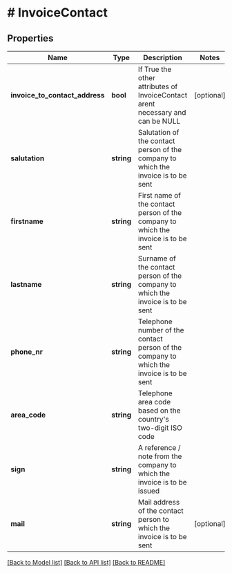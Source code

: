 # # InvoiceContact

## Properties

Name | Type | Description | Notes
------------ | ------------- | ------------- | -------------
**invoice_to_contact_address** | **bool** | If True the other attributes of InvoiceContact arent necessary and can be NULL | [optional]
**salutation** | **string** | Salutation of the contact person of the company to which the invoice is to be sent  || Can be NULL | [optional]
**firstname** | **string** | First name of the contact person of the company to which the invoice is to be sent || Can be NULL | [optional]
**lastname** | **string** | Surname of the contact person of the company to which the invoice is to be sent || Can be NULL | [optional]
**phone_nr** | **string** | Telephone number of the contact person of the company to which the invoice is to be sent || Can be NULL | [optional]
**area_code** | **string** | Telephone area code based on the country&#39;s two-digit ISO code || Can be NULL | [optional]
**sign** | **string** | A reference / note from the company to which the invoice is to be issued || Can be NULL | [optional]
**mail** | **string** | Mail address of the contact person to which the invoice is to be sent | [optional]

[[Back to Model list]](../../README.md#models) [[Back to API list]](../../README.md#endpoints) [[Back to README]](../../README.md)
